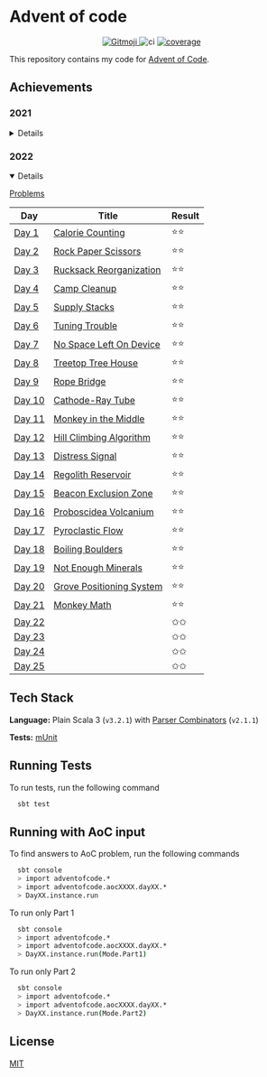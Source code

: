 # Advent of code

<p align="center">
	<a href="https://gitmoji.dev">
		<img src="https://img.shields.io/badge/gitmoji-%20😜%20😍-FFDD67.svg?style=flat-square"
			 alt="Gitmoji">
	</a>
    <img src="https://github.com/rlemaitre-ledger/advent-of-code-2022/actions/workflows/ci.yml/badge.svg" alt="ci">
    <a href="https://codecov.io/gh/rlemaitre-ledger/advent-of-code-2022">
        <img src="https://codecov.io/gh/rlemaitre-ledger/advent-of-code-2022/branch/main/graph/badge.svg?token=5XW9EJ5SBD" alt="coverage"/>
    </a>
</p>

This repository contains my code for [Advent of Code](https://adventofcode.com/).

## Achievements

### 2021

<details>
    <summary>Details</summary>

[Problems](https://adventofcode.com/2021)

| Day                                                             | Title                                                           | Result |
|-----------------------------------------------------------------|-----------------------------------------------------------------|--------|
| [Day 1 ](src/main/scala/adventofcode/aoc2021/day01/Day01.scala) | [Sonar Sweep](https://adventofcode.com/2021/day/1)              | ⭐️⭐️   |
| [Day 2 ](src/main/scala/adventofcode/aoc2021/day02/Day02.scala) | [Dive!](https://adventofcode.com/2021/day/2)                    | ⭐️⭐️   |
| [Day 3 ](src/main/scala/adventofcode/aoc2021/day03/Day03.scala) | [Binary Diagnostic](https://adventofcode.com/2021/day/3)        | ⭐️⭐️   |
| [Day 4 ](src/main/scala/adventofcode/aoc2021/day04/Day04.scala) | [Giant Squid](https://adventofcode.com/2021/day/4)              | ✩✩     |
| [Day 5 ](src/main/scala/adventofcode/aoc2021/day05/Day05.scala) | [Hydrothermal Venture](https://adventofcode.com/2021/day/5)     | ✩✩     |
| [Day 6 ](src/main/scala/adventofcode/aoc2021/day06/Day06.scala) | [Lanternfish](https://adventofcode.com/2021/day/6)              | ✩✩     |
| [Day 7 ](src/main/scala/adventofcode/aoc2021/day07/Day07.scala) | [The Treachery of Whales](https://adventofcode.com/2021/day/7)  | ✩✩     |
| [Day 8 ](src/main/scala/adventofcode/aoc2021/day08/Day08.scala) | [Seven Segment Search](https://adventofcode.com/2021/day/8)     | ✩✩     |
| [Day 9 ](src/main/scala/adventofcode/aoc2021/day09/Day09.scala) | [Smoke Basin](https://adventofcode.com/2021/day/9)              | ✩✩     |
| [Day 10](src/main/scala/adventofcode/aoc2021/day10/Day10.scala) | [Syntax Scoring](https://adventofcode.com/2021/day/10)          | ✩✩     |
| [Day 11](src/main/scala/adventofcode/aoc2021/day11/Day11.scala) | [Dumbo Octopus](https://adventofcode.com/2021/day/11)           | ✩✩     |
| [Day 12](src/main/scala/adventofcode/aoc2021/day12/Day12.scala) | [Passage Pathing](https://adventofcode.com/2021/day/12)         | ✩✩     |
| [Day 13](src/main/scala/adventofcode/aoc2021/day13/Day13.scala) | [Transparent Origami](https://adventofcode.com/2021/day/13)     | ✩✩     |
| [Day 14](src/main/scala/adventofcode/aoc2021/day14/Day14.scala) | [Extended Polymerization](https://adventofcode.com/2021/day/14) | ✩✩     |
| [Day 15](src/main/scala/adventofcode/aoc2021/day15/Day15.scala) | [Chiton](https://adventofcode.com/2021/day/15)                  | ✩✩     |
| [Day 16](src/main/scala/adventofcode/aoc2021/day16/Day16.scala) | [Packet Decoder](https://adventofcode.com/2021/day/16)          | ✩✩     |
| [Day 17](src/main/scala/adventofcode/aoc2021/day17/Day17.scala) | [Trick Shot](https://adventofcode.com/2021/day/17)              | ✩✩     |
| [Day 18](src/main/scala/adventofcode/aoc2021/day18/Day18.scala) | [Snailfish](https://adventofcode.com/2021/day/18)               | ✩✩     |
| [Day 19](src/main/scala/adventofcode/aoc2021/day19/Day19.scala) | [Beacon Scanner](https://adventofcode.com/2021/day/19)          | ✩✩     |
| [Day 20](src/main/scala/adventofcode/aoc2021/day20/Day20.scala) | [Trench Map](https://adventofcode.com/2021/day/20)              | ✩✩     |
| [Day 21](src/main/scala/adventofcode/aoc2021/day21/Day21.scala) | [Dirac Dice](https://adventofcode.com/2021/day/21)              | ✩✩     |
| [Day 22](src/main/scala/adventofcode/aoc2021/day22/Day22.scala) | [Reactor Reboot](https://adventofcode.com/2021/day/22)          | ✩✩     |
| [Day 23](src/main/scala/adventofcode/aoc2021/day23/Day23.scala) | [Amphipod](https://adventofcode.com/2021/day/23)                | ✩✩     |
| [Day 24](src/main/scala/adventofcode/aoc2021/day24/Day24.scala) | [Arithmetic Logic Unit](https://adventofcode.com/2021/day/24)   | ✩✩     |
| [Day 25](src/main/scala/adventofcode/aoc2021/day25/Day25.scala) | [Sea Cucumber](https://adventofcode.com/2021/day/25)            | ✩✩     |

</details>

### 2022

<details open="open">
    <summary>Details</summary>

[Problems](https://adventofcode.com/2022)

| Day                                                             | Title                                                            | Result |
|-----------------------------------------------------------------|------------------------------------------------------------------|--------|
| [Day 1 ](src/main/scala/adventofcode/aoc2022/day01/Day01.scala) | [ Calorie Counting](https://adventofcode.com/2022/day/1)         | ⭐️⭐️   |
| [Day 2 ](src/main/scala/adventofcode/aoc2022/day02/Day02.scala) | [Rock Paper Scissors](https://adventofcode.com/2022/day/2)       | ⭐️⭐️   |
| [Day 3 ](src/main/scala/adventofcode/aoc2022/day03/Day03.scala) | [Rucksack Reorganization](https://adventofcode.com/2022/day/3)   | ⭐️⭐️   |
| [Day 4 ](src/main/scala/adventofcode/aoc2022/day04/Day04.scala) | [Camp Cleanup](https://adventofcode.com/2022/day/4)              | ⭐️⭐️   |
| [Day 5 ](src/main/scala/adventofcode/aoc2022/day05/Day05.scala) | [Supply Stacks](https://adventofcode.com/2022/day/5)             | ⭐️⭐️   |
| [Day 6 ](src/main/scala/adventofcode/aoc2022/day06/Day06.scala) | [Tuning Trouble](https://adventofcode.com/2022/day/6)            | ⭐️⭐️   |
| [Day 7 ](src/main/scala/adventofcode/aoc2022/day07/Day07.scala) | [No Space Left On Device](https://adventofcode.com/2022/day/7)   | ⭐️⭐️   |
| [Day 8 ](src/main/scala/adventofcode/aoc2022/day08/Day08.scala) | [Treetop Tree House](https://adventofcode.com/2022/day/8)        | ⭐️⭐️   |
| [Day 9 ](src/main/scala/adventofcode/aoc2022/day09/Day09.scala) | [Rope Bridge](https://adventofcode.com/2022/day/9)               | ⭐️⭐️   |
| [Day 10](src/main/scala/adventofcode/aoc2022/day10/Day10.scala) | [Cathode-Ray Tube](https://adventofcode.com/2022/day/10)         | ⭐️⭐️   |
| [Day 11](src/main/scala/adventofcode/aoc2022/day11/Day11.scala) | [Monkey in the Middle](https://adventofcode.com/2022/day/11)     | ⭐️⭐️   |
| [Day 12](src/main/scala/adventofcode/aoc2022/day12/Day12.scala) | [Hill Climbing Algorithm](https://adventofcode.com/2022/day/12)  | ⭐️⭐️   |
| [Day 13](src/main/scala/adventofcode/aoc2022/day13/Day13.scala) | [Distress Signal](https://adventofcode.com/2022/day/13)          | ⭐️⭐️   |
| [Day 14](src/main/scala/adventofcode/aoc2022/day14/Day14.scala) | [Regolith Reservoir](https://adventofcode.com/2022/day/14)       | ⭐️⭐️   |
| [Day 15](src/main/scala/adventofcode/aoc2022/day15/Day15.scala) | [Beacon Exclusion Zone](https://adventofcode.com/2022/day/15)    | ⭐️⭐️   |
| [Day 16](src/main/scala/adventofcode/aoc2022/day16/Day16.scala) | [Proboscidea Volcanium](https://adventofcode.com/2022/day/16)    | ⭐️⭐️   |
| [Day 17](src/main/scala/adventofcode/aoc2022/day17/Day17.scala) | [Pyroclastic Flow](https://adventofcode.com/2022/day/17)         | ⭐️⭐️   |
| [Day 18](src/main/scala/adventofcode/aoc2022/day18/Day18.scala) | [Boiling Boulders](https://adventofcode.com/2022/day/18)         | ⭐️⭐️   |
| [Day 19](src/main/scala/adventofcode/aoc2022/day19/Day19.scala) | [Not Enough Minerals](https://adventofcode.com/2022/day/19)      | ⭐️⭐️   |
| [Day 20](src/main/scala/adventofcode/aoc2022/day20/Day20.scala) | [Grove Positioning System](https://adventofcode.com/2022/day/20) | ⭐️⭐️   |
| [Day 21](src/main/scala/adventofcode/aoc2022/day21/Day21.scala) | [Monkey Math](https://adventofcode.com/2022/day/21)              | ⭐️⭐️   |
| [Day 22](src/main/scala/adventofcode/aoc2022/day22/Day22.scala) | [](https://adventofcode.com/2022/day/22)                         | ✩✩     |
| [Day 23](src/main/scala/adventofcode/aoc2022/day23/Day23.scala) | [](https://adventofcode.com/2022/day/23)                         | ✩✩     |
| [Day 24](src/main/scala/adventofcode/aoc2022/day24/Day24.scala) | [](https://adventofcode.com/2022/day/24)                         | ✩✩     |
| [Day 25](src/main/scala/adventofcode/aoc2022/day25/Day25.scala) | [](https://adventofcode.com/2022/day/25)                         | ✩✩     |

</details>

## Tech Stack

**Language:** Plain Scala 3 (`v3.2.1`) with [Parser Combinators](https://github.com/scala/scala-parser-combinators) (`v2.1.1`)

**Tests:** [mUnit](https://scalameta.org/munit/)

## Running Tests

To run tests, run the following command

```bash
  sbt test
```

## Running with AoC input

To find answers to AoC problem, run the following commands

```bash
  sbt console
  > import adventofcode.*
  > import adventofcode.aocXXXX.dayXX.*
  > DayXX.instance.run
```

To run only Part 1

```bash
  sbt console
  > import adventofcode.*
  > import adventofcode.aocXXXX.dayXX.*
  > DayXX.instance.run(Mode.Part1)
```

To run only Part 2

```bash
  sbt console
  > import adventofcode.*
  > import adventofcode.aocXXXX.dayXX.*
  > DayXX.instance.run(Mode.Part2)
```

## License

[MIT](https://choosealicense.com/licenses/mit/)
